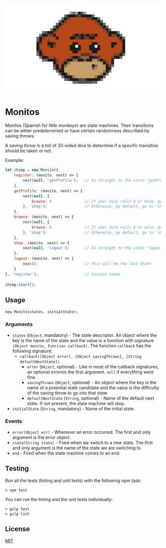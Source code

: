 ![Monitos](assets/monitos.png?raw=true "Monitos")

# Monitos

Monitos (Spanish for _little monkeys_) are state machines. Their transitions can be either predetermined
or have certain randomness described by saving throws.

A saving throw is a roll of 20-sided dice to determine if a specific transition should be taken or not. 
 
Example:

```javascript
let chimp = new Monito({
    register: (monito, next) => {
        next(null, 'getProfile');   // Go straight to the state "getProfile"
    },
    getProfile: (monito, next) => {
        next(null, {
            browse: 4               // If your dice rolls 4 or more, go to "browse"
        }, 'shop');                 // Otherwise, by default, go to "shop"
    },
    browse: (monito, next) => {
        next(null, {
            browse: 6               // If your dice rolls 6 or more, go to "browse"
        }, 'shop');                 // Otherwise, by default, go to "shop"
    },
    shop: (monito, next) => {
        next(null, 'logout');       // Go straight to the state "logout"
    },
    logout: (monito, next) => {
        next();                     // This will be the last state
    }
}, 'register');                     // Initial state

chimp.start();
```

## Usage

```
new Monito(states, initialState);
```
 
### Arguments

* `states` (`Object`, mandatory) - The state descriptor. An object where the key is the name of the state and
the value is a function with signature `(Object monito, Function callback)`. The function `callback` has the
following signature:
    * `callback([Object error], [Object savingThrows], [String defaultNextState])`
        * `error` (`Object`, optional) - Like in most of the callback signatures, an optional errorsis the first argument. `null` if everything went fine.
        * `savingThrows` (`Object`, optional) - An object where the key is the name of a potential state candidate and the value is the difficulty of the saving throw to go into that state
        * `defaultNextState` (`String`, optional) - Name of the default next state. If not present, the state machine will stop.
* `initialState` (`String`, mandatory) - Name of the initial state.
 
### Events

* `error(Object err)` - Whenever an error occurred. The first and only argument is the error object.
* `state(String state)` - Fired when we switch to a new state. The first and only argument is the name of the state we are switching to.
* `end` - Fired when the state machine comes to an end.

## Testing

Run all the tests (linting and unit tests) with the following npm task:

```
> npm test
```

You can run the linting and the unit tests individually:

```
> gulp test
> gulp lint
```

## License

[MIT](LICENSE)